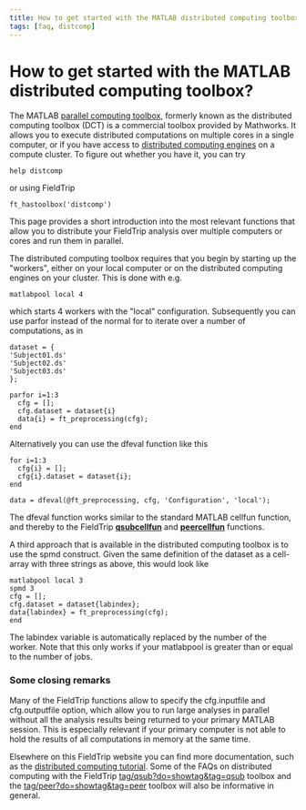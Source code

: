 ```yaml
---
title: How to get started with the MATLAB distributed computing toolbox?
tags: [faq, distcomp]
---
```


# How to get started with the MATLAB distributed computing toolbox?

The MATLAB [parallel computing toolbox](http://www.mathworks.com/products/index.html), formerly known as the distributed computing toolbox (DCT) is a commercial toolbox provided by Mathworks. It allows you to execute distributed computations on multiple cores in a single computer, or if you have access to [distributed computing engines](http://www.mathworks.com/products/distriben/index.html) on a compute cluster. To figure out whether you have it, you can try

    help distcomp

or using FieldTrip

    ft_hastoolbox('distcomp')

This page provides a short introduction into the most relevant functions that allow you to distribute your FieldTrip analysis over multiple computers or cores and run them in parallel.

The distributed computing toolbox requires that you begin by starting up the "workers", either on your local computer or on the distributed computing engines on your cluster. This is done with e.g.

    matlabpool local 4

which starts 4 workers with the "local" configuration. Subsequently you can use parfor instead of the normal for to iterate over a number of computations, as in

    dataset = {
    'Subject01.ds'
    'Subject02.ds'
    'Subject03.ds'
    };

    parfor i=1:3
      cfg = [];
      cfg.dataset = dataset{i}
      data{i} = ft_preprocessing(cfg);
    end

Alternatively you can use the dfeval function like this

    for i=1:3
      cfg{i} = [];
      cfg{i}.dataset = dataset{i};
    end

    data = dfeval(@ft_preprocessing, cfg, 'Configuration', 'local');

The dfeval function works similar to the standard MATLAB cellfun function, and thereby to the FieldTrip **[qsubcellfun](/reference/qsubcellfun)** and **[peercellfun](/reference/peercellfun)** functions.

A third approach that is available in the distributed computing toolbox is to use the spmd construct. Given the same definition of the dataset as a cell-array with three strings as above, this would look like

    matlabpool local 3
    spmd 3
    cfg = [];
    cfg.dataset = dataset{labindex};
    data{labindex} = ft_preprocessing(cfg);
    end

The labindex variable is automatically replaced by the number of the worker. Note that this only works if your matlabpool is greater than or equal to the number of jobs.

### Some closing remarks

Many of the FieldTrip functions allow to specify the cfg.inputfile and cfg.outputfile option, which allow you to run large analyses in parallel without all the analysis results being returned to your primary MATLAB session. This is especially relevant if your primary computer is not able to hold the results of all computations in memory at the same time.

Elsewhere on this FieldTrip website you can find more documentation, such as the [distributed computing tutorial](/tutorial/distributedcomputing). Some of the FAQs on distributed computing with the FieldTrip [tag/qsub?do=showtag&tag=qsub](/tag/qsub?do=showtag&tag=qsub) toolbox and the [tag/peer?do=showtag&tag=peer](/tag/peer?do=showtag&tag=peer) toolbox will also be informative in general.
